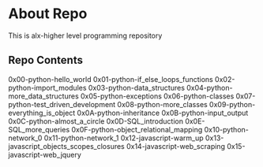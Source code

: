 # About Repo
This is alx-higher level programming repository

## Repo Contents
0x00-python-hello_world
0x01-python-if_else_loops_functions
0x02-python-import_modules
0x03-python-data_structures
0x04-python-more_data_structures
0x05-python-exceptions
0x06-python-classes
0x07-python-test_driven_development
0x08-python-more_classes
0x09-python-everything_is_object
0x0A-python-inheritance
0x0B-python-input_output
0x0C-python-almost_a_circle
0x0D-SQL_introduction
0x0E-SQL_more_queries
0x0F-python-object_relational_mapping
0x10-python-network_0
0x11-python-network_1
0x12-javascript-warm_up
0x13-javascript_objects_scopes_closures
0x14-javascript-web_scraping
0x15-javascript-web_jquery


